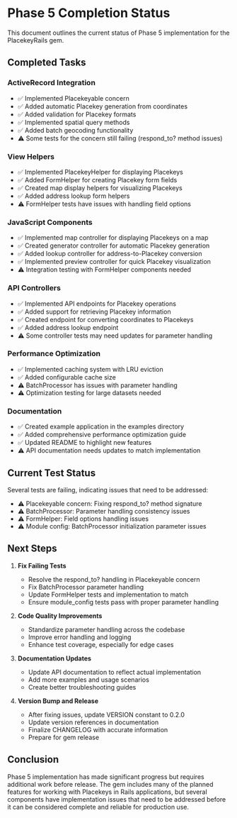 # Phase 5 Completion Status

This document outlines the current status of Phase 5 implementation for the PlacekeyRails gem.

## Completed Tasks

### ActiveRecord Integration
- ✅ Implemented Placekeyable concern 
- ✅ Added automatic Placekey generation from coordinates
- ✅ Added validation for Placekey formats
- ✅ Implemented spatial query methods
- ✅ Added batch geocoding functionality
- ⚠️ Some tests for the concern still failing (respond_to? method issues)

### View Helpers
- ✅ Implemented PlacekeyHelper for displaying Placekeys
- ✅ Added FormHelper for creating Placekey form fields
- ✅ Created map display helpers for visualizing Placekeys
- ✅ Added address lookup form helpers
- ⚠️ FormHelper tests have issues with handling field options

### JavaScript Components
- ✅ Implemented map controller for displaying Placekeys on a map
- ✅ Created generator controller for automatic Placekey generation
- ✅ Added lookup controller for address-to-Placekey conversion
- ✅ Implemented preview controller for quick Placekey visualization
- ⚠️ Integration testing with FormHelper components needed

### API Controllers
- ✅ Implemented API endpoints for Placekey operations
- ✅ Added support for retrieving Placekey information
- ✅ Created endpoint for converting coordinates to Placekeys
- ✅ Added address lookup endpoint
- ⚠️ Some controller tests may need updates for parameter handling

### Performance Optimization
- ✅ Implemented caching system with LRU eviction
- ✅ Added configurable cache size
- ⚠️ BatchProcessor has issues with parameter handling
- ⚠️ Optimization testing for large datasets needed

### Documentation
- ✅ Created example application in the examples directory
- ✅ Added comprehensive performance optimization guide
- ✅ Updated README to highlight new features
- ⚠️ API documentation needs updates to match implementation

## Current Test Status

Several tests are failing, indicating issues that need to be addressed:

- ⚠️ Placekeyable concern: Fixing respond_to? method signature
- ⚠️ BatchProcessor: Parameter handling consistency issues
- ⚠️ FormHelper: Field options handling issues
- ⚠️ Module config: BatchProcessor initialization parameter issues

## Next Steps

1. **Fix Failing Tests**
   - Resolve the respond_to? handling in Placekeyable concern
   - Fix BatchProcessor parameter handling 
   - Update FormHelper tests and implementation to match
   - Ensure module_config tests pass with proper parameter handling

2. **Code Quality Improvements**
   - Standardize parameter handling across the codebase
   - Improve error handling and logging
   - Enhance test coverage, especially for edge cases

3. **Documentation Updates**
   - Update API documentation to reflect actual implementation
   - Add more examples and usage scenarios
   - Create better troubleshooting guides

4. **Version Bump and Release**
   - After fixing issues, update VERSION constant to 0.2.0
   - Update version references in documentation
   - Finalize CHANGELOG with accurate information
   - Prepare for gem release

## Conclusion

Phase 5 implementation has made significant progress but requires additional work before release. The gem includes many of the planned features for working with Placekeys in Rails applications, but several components have implementation issues that need to be addressed before it can be considered complete and reliable for production use.